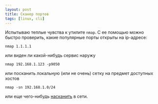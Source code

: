 ```yaml
---
layout: post
title: Сканер портов
tags: [linux, cli]
---
```

Испытываю теплые чувства к утилите `nmap`. С ее помощью можно быстро проверить, какие популярные порты открыты на ip-адресе:
```
nmap 1.1.1.1
```
или виден ли какой-нибудь сервис наружу
```
nmap 192.168.1.123 -p9050
```
или посканить локальную (или не очень) сетку на предмет доступных хостов
```
nmap -sn 192.168.1.0/24
```
или еще чего-нибудь [насканить](https://nmap.org/book/man.html) в сети.

